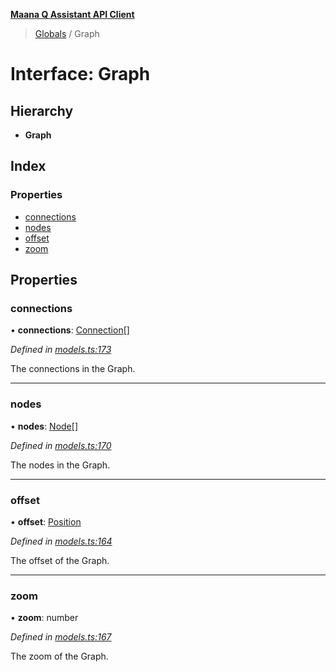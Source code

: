 **[Maana Q Assistant API Client](../README.md)**

> [Globals](../README.md) / Graph

# Interface: Graph

## Hierarchy

* **Graph**

## Index

### Properties

* [connections](graph.md#connections)
* [nodes](graph.md#nodes)
* [offset](graph.md#offset)
* [zoom](graph.md#zoom)

## Properties

### connections

•  **connections**: [Connection](connection.md)[]

*Defined in [models.ts:173](https://github.com/maana-io/q-assistant-client/blob/develop/src/models.ts#L173)*

The connections in the Graph.

___

### nodes

•  **nodes**: [Node](node.md)[]

*Defined in [models.ts:170](https://github.com/maana-io/q-assistant-client/blob/develop/src/models.ts#L170)*

The nodes in the Graph.

___

### offset

•  **offset**: [Position](position.md)

*Defined in [models.ts:164](https://github.com/maana-io/q-assistant-client/blob/develop/src/models.ts#L164)*

The offset of the Graph.

___

### zoom

•  **zoom**: number

*Defined in [models.ts:167](https://github.com/maana-io/q-assistant-client/blob/develop/src/models.ts#L167)*

The zoom of the Graph.
